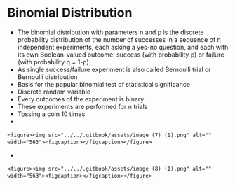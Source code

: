 # Binomial Distribution

* The binomial distribution with parameters n and p is the discrete probability distribution of the number of successes in a sequence of n independent experiments, each asking a yes-no question, and each with its own Boolean-valued outcome: success (with probability p) or failure (with probability q = 1-p)
* As single success/failure experiment is also called Bernoulli trial or Bernoulli distribution
* Basis for the popular binomial test of statistical significance
* Discrete random variable
* Every outcomes of the experiment is binary
* These experiments are performed for n trials
* Tossing a coin 10 times&#x20;
*

    <figure><img src="../../.gitbook/assets/image (7) (1).png" alt="" width="563"><figcaption></figcaption></figure>
*

    <figure><img src="../../.gitbook/assets/image (8) (1).png" alt="" width="563"><figcaption></figcaption></figure>
